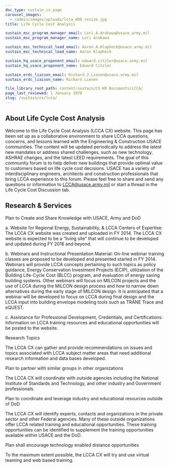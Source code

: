 ```yaml
---
doc_type: sustain_cx_page
carousel_images:
  - /admin/images/uploads/lcca_800_resize.jpg
title: Life Cycle Cost Analysis

sustain_msc_program_manager_email: Lori.A.Arakawa@usace.army.mil
sustain_msc_program_manager_name: Lori Arakawa

sustain_msc_technical_lead_email: Aaron.A.Klapheck@usace.army.mil
sustain_msc_technical_lead_name: Aaron Klapheck

sustain_hq_usace_proponent_email: edward.citzler@usace.army.mil
sustain_hq_usace_proponent_name: Edward Citzler

sustain_erdc_liaison_email: Richard.J.Liesen@usace.army.mil
sustain_erdc_liaison_name: Richard Liesen

file_library_root_path: content/sustain/CX-KR Documents/LCCA/
page_last_reviewed: 1 January 1970
slug: /sustain/cx/lcca/
---
```


## About Life Cycle Cost Analysis

Welcome to the Life Cycle Cost Analysis (LCCA CX) website. This page has been set up as a collaborative environment to share LCCA questions, concerns, and lessons learned with the Engineering & Construction USACE communities. The content will be updated periodically to address the latest new mandates or address shared challenges, such as new technology, ASHRAE changes, and the latest LEED requirements. The goal of this community forum is to help deliver new buildings that provide optimal value to customers based on life cycle cost decisions. USACE has a variety of interdisciplinary engineers, architects and construction professionals that bring LCCA experience to this forum. Please feel free to share and send any questions or information to LCCA@usace.army.mil or start a thread in the Life Cycle Cost Discussion tab. ​

## Research & Services

Plan to Create and Share Knowledge with USACE, Army and DoD

a. Website for Regional Energy, Sustainability, & LCCA Centers of Expertise: The LCCA CX website was created and uploaded in FY 2014. The LCCA CX website is expected to be a “living site” that will continue to be developed and updated during FY 2016 and beyond.

b. Webinars and Instructional Presentation Material: On-line webinar training classes are proposed to be developed and presented started in FY 2014. Webinars will provide LCCA concepts pertaining to such topics as policy guidance, Energy Conservation Investment Projects (ECIP), utilization of the Building Life-Cycle Cost (BLCC) program, and evaluation of energy saving building systems. Other webinars will focus on MILCON projects and the use of LCCA during the MILCON design process and how to narrow down alternatives during the early stage of MILCON design. It is anticipated that a webinar will be developed to focus on LCCA during final design and the LCCA input into building envelope modeling tools such as TRANE Trace and eQUEST.

c. Assistance for Professional Development, Credentials, and Certifications: Information on LCCA training resources and educational opportunities will be posted to the website.

Research Topics

The LCCA CX can gather and provide recommendations on issues and topics associated with LCCA subject matter areas that need additional research information and data bases developed.

Plan to partner with similar groups in other organizations

The LCCA CX will coordinate with outside agencies including the National Institute of Standards and Technology, and other industry and Government professionals.

Plan to coordinate and leverage industry and educational resources outside of DoD

The LCCA CX will identify experts, contacts and organizations in the private sector and other Federal agencies. Many of these outside organizations offer LCCA related training and educational opportunities. These training opportunities can be identified to supplement the training opportunities available within USACE and the DoD.

Plan shall encourage technology enabled distance opportunities

To the maximum extent possible, the LCCA CX will try and use virtual teaming and web based training.

